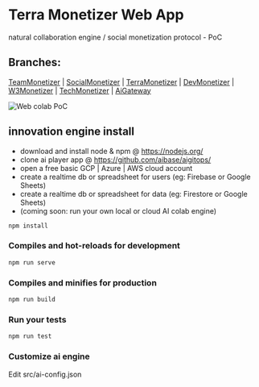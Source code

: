 # Terra Monetizer Web App

natural collaboration engine / social monetization protocol - PoC

## Branches:

[TeamMonetizer](https://TeamMonetizer.web.app/) |
[SocialMonetizer](https://SIMonetizer.web.app/) |
[TerraMonetizer](https://TerraMonetizer.web.app/) |
[DevMonetizer](https://DevMonetizer.web.app/) |
[W3Monetizer](https://w3Monetizer.web.app/) |
[TechMonetizer](https://TechMonetizer.web.app/) |
[AiGateway](https://aigateway.web.app/)

![Web colab PoC](ai-colab-engine-PoC-animated.gif)

## innovation engine install

- download and install node & npm @ https://nodejs.org/
- clone ai player app @ https://github.com/aibase/aigitops/
- open a free basic GCP | Azure | AWS cloud account
- create a realtime db or spreadsheet for users (eg: Firebase or Google Sheets)
- create a realtime db or spreadsheet for data (eg: Firestore or Google Sheets)
- (coming soon: run your own local or cloud AI colab engine)

```
npm install
```

### Compiles and hot-reloads for development

```
npm run serve
```

### Compiles and minifies for production

```
npm run build
```

### Run your tests

```
npm run test
```

### Customize ai engine

Edit src/ai-config.json
